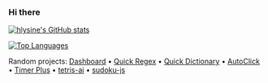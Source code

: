 ### Hi there

[![hlysine's GitHub stats](https://github-readme-stats.vercel.app/api?username=hlysine&theme=dark)](https://github.com/anuraghazra/github-readme-stats)

[![Top Languages](https://github-readme-stats.vercel.app/api/top-langs/?username=hlysine&layout=compact&theme=dark)](https://github.com/anuraghazra/github-readme-stats)

Random projects: [Dashboard](https://github.com/Henry-YSLin/Dashboard) • [Quick Regex](https://github.com/Henry-YSLin/QuickRegex) • [Quick Dictionary](https://github.com/Henry-YSLin/QuickDictionary) • [AutoClick](https://github.com/Henry-YSLin/AutoClick) • [Timer Plus](https://github.com/Henry-YSLin/TimerPlus) • [tetris-ai](https://github.com/Henry-YSLin/tetris-ai) • [sudoku-js](https://github.com/Henry-YSLin/sudoku-js)

